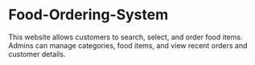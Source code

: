 # Food-Ordering-System
This website allows customers to search, select, and order food items. Admins can manage categories, food items, and view recent orders and customer details.
